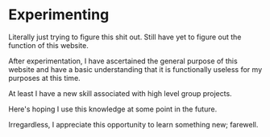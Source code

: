 # Experimenting
Literally just trying to figure this shit out.
Still have yet to figure out the function of this website.

After experimentation, I have ascertained the general purpose of this website and have a basic understanding that it is functionally useless for my purposes at this time.

At least I have a new skill associated with high level group projects.

Here's hoping I use this knowledge at some point in the future.

Irregardless, I appreciate this opportunity to learn something new; farewell.
